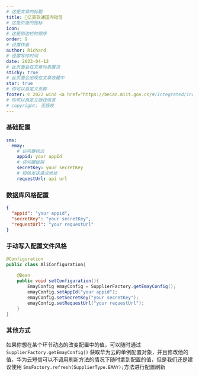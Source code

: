 ```yaml
---
# 这是文章的标题
title: 🍭亿美软通国内短信
# 这是页面的图标
icon: 
# 这是侧边栏的顺序
order: 9
# 设置作者
author: Richard
# 设置写作时间
date: 2023-04-12
# 此页面会在文章列表置顶
sticky: true
# 此页面会出现在文章收藏中
star: true
# 你可以自定义页脚
footer: © 2022 wind <a href="https://beian.miit.gov.cn/#/Integrated/index" target="_blank">冀ICP备2021004949号-3</a>
# 你可以自定义版权信息
# copyright: 无版权
---
```

### 基础配置

```yaml
sms:
  emay:
    # 访问键标识
    appid: your appId
    # 访问键秘钥
    secretKey: your secretKey
    # 短信发送请求地址
    requestUrl: api url
```
### 数据库风格配置
```json
{
  "appid": "your appid",
  "secretKey": "your secretKey",
  "requestUrl": "your requestUrl"
}

```
### 手动写入配置文件风格
```java
@Configuration
public class AliConfiguration{
    
    @Bean
    public void setConfiguration(){
        EmayConfig emayConfig = SupplierFactory.getEmayConfig();
        emayConfig.setAppId("your appid");
        emayConfig.setSecretKey("your secretKey");
        emayConfig.setRequestUrl("your requestUrl");
    }
}

```
### 其他方式
如果你想在某个环节动态的改变配置中的值，可以随时通过
`SupplierFactory.getEmayConfig()` 获取华为云的单例配置对象，并且修改他的值，华为云短信可以不调用刷新方法的情况下随时拿到配置的值，但是我们还是建议使用
`SmsFactory.refresh(SupplierType.EMAY);`方法进行配置刷新